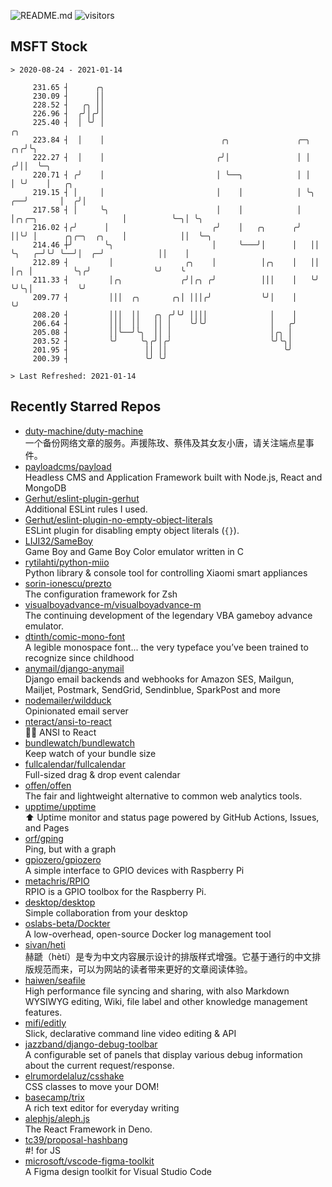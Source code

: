 ![README.md](https://github.com/Gerhut/Gerhut/workflows/README.md/badge.svg)
![visitors](https://visitors.vercel.app/Gerhut/Gerhut?token=8cf69d1f6813d272ef062726b6070c9be4ff72038cfe5a7ded7384a8da65d866)

## MSFT Stock

```
> 2020-08-24 - 2021-01-14

     231.65 ┤      ╭╮                                                                                            
     230.09 ┤      ││                                                                                            
     228.52 ┤   ╭╮ ││                                                                                            
     226.96 ┤  ╭╯│╭╯│                                                                                            
     225.40 ┤  │ ╰╯ │                                                                              ╭╮            
     223.84 ┤  │    │                          ╭╮               ╭─╮                             ╭╮╭╯╰╮           
     222.27 ┤  │    │                         ╭╯│               │ │                            ╭╯││  ╰─╮         
     220.71 ┤ ╭╯    │                         │ ╰──╮            │ │                            │ ╰╯    │   ╭╮    
     219.15 ┤ │     │                         │    │            │ ╰╮                        ╭──╯       │  ╭╯│    
     217.58 ┤ │     ╰╮                        │    │            │  │╭╮╭─╮                   │          ╰─╮│ ╰╮   
     216.02 ┤╭╯      │                       ╭╯    │   ╭╮      ╭╯  ││╰╯ │      ╭╮╭─╮  ╭╮    │            ││  ╰─╮ 
     214.46 ┼╯       ╰╮                      │     ╰───╯│      │   ││   ╰╮   ╭─╯╰╯ ╰──╯│  ╭─╯            ││    │ 
     212.89 ┤         │                ╭╮    │          │╭╮    │   ││    │╭╮ │         ╰╮╭╯              ╰╯    ╰ 
     211.33 ┤         │╭╮             ╭╯│╭╮ ╭╯          │││    │   ╰╯    ╰╯╰╮│          ╰╯                       
     209.77 ┤         │││  ╭╮       ╭╮│ │││╭╯           ╰╯│    │            ╰╯                                   
     208.20 ┤         │││  ││   ╭╮ ╭╯╰╯ ││││              │    │                                                 
     206.64 ┤         │││  ││   ││ │    ╰╯╰╯              │   ╭╯                                                 
     205.08 ┤         ││╰──╯╰╮  ││ │                      │╭╮ │                                                  
     203.52 ┤         ╰╯     ╰╮╭╯│╭╯                      ╰╯╰╮│                                                  
     201.95 ┤                 ││ ││                          ╰╯                                                  
     200.39 ┤                 ╰╯ ╰╯                                                                              

> Last Refreshed: 2021-01-14
```

## Recently Starred Repos

- [duty-machine/duty-machine](https://github.com/duty-machine/duty-machine)  
  一个备份网络文章的服务。声援陈玫、蔡伟及其女友小唐，请关注端点星事件。
- [payloadcms/payload](https://github.com/payloadcms/payload)  
  Headless CMS and Application Framework built with Node.js, React and MongoDB
- [Gerhut/eslint-plugin-gerhut](https://github.com/Gerhut/eslint-plugin-gerhut)  
  Additional ESLint rules I used.
- [Gerhut/eslint-plugin-no-empty-object-literals](https://github.com/Gerhut/eslint-plugin-no-empty-object-literals)  
  ESLint plugin for disabling empty object literals (`{}`).
- [LIJI32/SameBoy](https://github.com/LIJI32/SameBoy)  
  Game Boy and Game Boy Color emulator written in C
- [rytilahti/python-miio](https://github.com/rytilahti/python-miio)  
  Python library & console tool for controlling Xiaomi smart appliances
- [sorin-ionescu/prezto](https://github.com/sorin-ionescu/prezto)  
  The configuration framework for Zsh
- [visualboyadvance-m/visualboyadvance-m](https://github.com/visualboyadvance-m/visualboyadvance-m)  
  The continuing development of the legendary VBA gameboy advance emulator.
- [dtinth/comic-mono-font](https://github.com/dtinth/comic-mono-font)  
  A legible monospace font... the very typeface you’ve been trained to recognize since childhood
- [anymail/django-anymail](https://github.com/anymail/django-anymail)  
  Django email backends and webhooks for Amazon SES, Mailgun, Mailjet, Postmark, SendGrid, Sendinblue, SparkPost and more
- [nodemailer/wildduck](https://github.com/nodemailer/wildduck)  
  Opinionated email server
- [nteract/ansi-to-react](https://github.com/nteract/ansi-to-react)  
  :guardsman: ANSI to React
- [bundlewatch/bundlewatch](https://github.com/bundlewatch/bundlewatch)  
  Keep watch of your bundle size
- [fullcalendar/fullcalendar](https://github.com/fullcalendar/fullcalendar)  
  Full-sized drag & drop event calendar
- [offen/offen](https://github.com/offen/offen)  
  The fair and lightweight alternative to common web analytics tools. 
- [upptime/upptime](https://github.com/upptime/upptime)  
  ⬆️ Uptime monitor and status page powered by GitHub Actions, Issues, and Pages
- [orf/gping](https://github.com/orf/gping)  
  Ping, but with a graph
- [gpiozero/gpiozero](https://github.com/gpiozero/gpiozero)  
  A simple interface to GPIO devices with Raspberry Pi
- [metachris/RPIO](https://github.com/metachris/RPIO)  
  RPIO is a GPIO toolbox for the Raspberry Pi.
- [desktop/desktop](https://github.com/desktop/desktop)  
  Simple collaboration from your desktop
- [oslabs-beta/Dockter](https://github.com/oslabs-beta/Dockter)  
  A low-overhead, open-source Docker log management tool
- [sivan/heti](https://github.com/sivan/heti)  
  赫蹏（hètí）是专为中文内容展示设计的排版样式增强。它基于通行的中文排版规范而来，可以为网站的读者带来更好的文章阅读体验。
- [haiwen/seafile](https://github.com/haiwen/seafile)  
  High performance file syncing and sharing, with also Markdown WYSIWYG editing, Wiki, file label and other knowledge management features.
- [mifi/editly](https://github.com/mifi/editly)  
  Slick, declarative command line video editing & API
- [jazzband/django-debug-toolbar](https://github.com/jazzband/django-debug-toolbar)  
  A configurable set of panels that display various debug information about the current request/response.
- [elrumordelaluz/csshake](https://github.com/elrumordelaluz/csshake)  
  CSS classes to move your DOM!
- [basecamp/trix](https://github.com/basecamp/trix)  
  A rich text editor for everyday writing
- [alephjs/aleph.js](https://github.com/alephjs/aleph.js)  
  The React Framework in Deno.
- [tc39/proposal-hashbang](https://github.com/tc39/proposal-hashbang)  
  #! for JS
- [microsoft/vscode-figma-toolkit](https://github.com/microsoft/vscode-figma-toolkit)  
   A Figma design toolkit for Visual Studio Code
